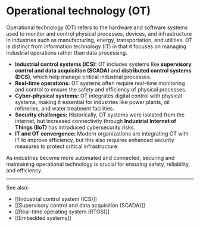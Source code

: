 
# Operational technology (OT)

Operational technology (OT) refers to the hardware and software systems used to monitor and control physical processes, devices, and infrastructure in industries such as manufacturing, energy, transportation, and utilities. OT is distinct from information technology (IT) in that it focuses on managing industrial operations rather than data processing.

- **Industrial control systems (ICS):** OT includes systems like **supervisory control and data acquisition (SCADA)** and **distributed control systems (DCS)**, which help manage critical industrial processes.
- **Real-time operations:** OT systems often require real-time monitoring and control to ensure the safety and efficiency of physical processes.
- **Cyber-physical systems:** OT integrates digital control with physical systems, making it essential for industries like power plants, oil refineries, and water treatment facilities.
- **Security challenges:** Historically, OT systems were isolated from the internet, but increased connectivity through **Industrial Internet of Things (IIoT)** has introduced cybersecurity risks.
- **IT and OT convergence:** Modern organizations are integrating OT with IT to improve efficiency, but this also requires enhanced security measures to protect critical infrastructure.

As industries become more automated and connected, securing and maintaining operational technology is crucial for ensuring safety, reliability, and efficiency.

---

See also:

- [[Industrial control system (ICS)]]
- [[Supervisory control and data acquisition (SCADA)]]
- [[Real-time operating system (RTOS)]]
- [[Embedded systems]]